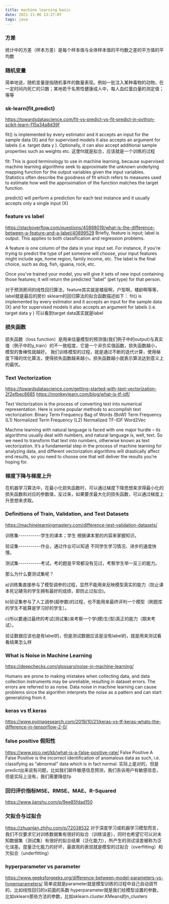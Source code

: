 ```yaml
---
title: machine learning basic
date: 2021-11-06 13:27:07
tags: java
---
```


### 方差
统计中的方差（样本方差）是每个样本值与全体样本值的平均数之差的平方值的平均数

### 随机变量
简单地说，随机变量是指随机事件的数量表现。例如一批注入某种毒物的动物，在一定时间内死亡的只数；某地若干名男性健康成人中，每人血红蛋白量的测定值；等等

### sk-learn(fit,predict)
https://towardsdatascience.com/fit-vs-predict-vs-fit-predict-in-python-scikit-learn-f15a34a8d39f

fit() is implemented by every estimator and it accepts an input for the sample data (X) and for supervised models it also accepts an argument for labels (i.e. target data y ). Optionally, it can also accept additional sample properties such as weights etc.
这里fit就是拟合，应该就是一个训练的过程

fit:
This is good terminology to use in machine learning, because supervised machine learning algorithms seek to approximate the unknown underlying mapping function for the output variables given the input variables.
Statistics often describe the goodness of fit which refers to measures used to estimate how well the approximation of the function matches the target function.


predict() will perform a prediction for each test instance and it usually accepts only a single input (X)


### feature vs label
https://stackoverflow.com/questions/40898019/what-is-the-difference-between-a-feature-and-a-label/40899529
Briefly, feature is input; label is output. This applies to both classification and regression problems.

A feature is one column of the data in your input set. For instance, if you're trying to predict the type of pet someone will choose, your input features might include age, home region, family income, etc. The label is the final choice, such as dog, fish, iguana, rock, etc.

Once you've trained your model, you will give it sets of new input containing those features; it will return the predicted "label" (pet type) for that person.

对于预测房间的线性回归算法，feature其实就是楼层啊，户型啊，楼龄啊等等， label就是最后的房价
sklearn的回归算法的拟合函数描述如下：
fit() is implemented by every estimator and it accepts an input for the sample data (X) and for supervised models it also accepts an argument for labels (i.e. target data y )
可以看到target data其实就是label

### 损失函数
损失函数（loss function）是用来估量模型的预测值(我们例子中的output)与真实值（例子中的y_train）的不一致程度，它是一个非负实值函数，损失函数越小，模型的鲁棒性就越好。 我们训练模型的过程，就是通过不断的迭代计算，使用梯度下降的优化算法，使得损失函数越来越小。损失函数越小就表示算法达到意义上的最优。

### Text Vectorization
https://towardsdatascience.com/getting-started-with-text-vectorization-2f2efbec6685
https://monkeylearn.com/blog/what-is-tf-idf/


Text Vectorization is the process of converting text into numerical representation. Here is some popular methods to accomplish text vectorization:
Binary Term Frequency
Bag of Words (BoW) Term Frequency
(L1) Normalized Term Frequency
(L2) Normalized TF-IDF
Word2Vec

Machine learning with natural language is faced with one major hurdle – its algorithms usually deal with numbers, and natural language is, well, text. So we need to transform that text into numbers, otherwise known as text vectorization. It’s a fundamental step in the process of machine learning for analyzing data, and different vectorization algorithms will drastically affect end results, so you need to choose one that will deliver the results you’re hoping for.


### 梯度下降与梯度上升
在机器学习算法中，在最小化损失函数时，可以通过梯度下降思想来求得最小化的损失函数和对应的参数值，反过来，如果要求最大化的损失函数，可以通过梯度上升思想来求取。

### Definitions of Train, Validation, and Test Datasets
https://machinelearningmastery.com/difference-test-validation-datasets/

训练集-----------学生的课本；学生 根据课本里的内容来掌握知识。

验证集-----------作业，通过作业可以知道 不同学生学习情况、进步的速度快慢。

测试集-----------考试，考的题是平常都没有见过，考察学生举一反三的能力。

那么为什么要测试集呢？

a)训练集直接参与了模型调参的过程，显然不能用来反映模型真实的能力（防止课本死记硬背的学生拥有最好的成绩，即防止过拟合)。

b)验证集参与了人工调参(超参数)的过程，也不能用来最终评判一个模型（刷题库的学生不能算是学习好的学生）。

c)所以要通过最终的考试(测试集)来考察一个学(模)生(型)真正的能力（期末考试）。

验证数据应该也是有label的，但是测试数据应该是没有label的，就是用来测试看看结果怎么样

### What is Noise in Machine Learning
https://deepchecks.com/glossary/noise-in-machine-learning/

Humans are prone to making mistakes when collecting data, and data collection instruments may be unreliable, resulting in dataset errors. The errors are referred to as noise. Data noise in machine learning can cause problems since the algorithm interprets the noise as a pattern and can start generalizing from it.


### keras vs tf.keras
https://www.pyimagesearch.com/2019/10/21/keras-vs-tf-keras-whats-the-difference-in-tensorflow-2-0/


### false positive 假阳性
https://www.pico.net/kb/what-is-a-false-positive-rate/
False Positive
A False Positive is the incorrect identification of anomalous data as such, i.e. classifying as “abnormal” data which is in fact normal.
实际上是对的，但是predict出来说有问题，比如我们邮件敏感信息预测，我们告诉用户有敏感信息，但是实际上没有，我们需要降低fp

### 回归评价指标MSE、RMSE、MAE、R-Squared
https://www.jianshu.com/p/9ee85fdad150


### 欠拟合与过拟合
https://zhuanlan.zhihu.com/p/72038532
对于深度学习或机器学习模型而言，我们不仅要求它对训练数据集有很好的拟合（训练误差），同时也希望它可以对未知数据集（测试集）有很好的拟合结果（泛化能力），所产生的测试误差被称为泛化误差。度量泛化能力的好坏，最直观的表现就是模型的过拟合（overfitting）和欠拟合（underfitting）


### hyperparameter vs parameter
https://www.geeksforgeeks.org/difference-between-model-parameters-vs-hyperparameters/
简单说就是parameter就是模型训练的过程中自己自动调节的，比如线性回归的x前面的系数
hyperparameter就是我们给模型设置的参数，比如sklearn那些方法的参数，比如sklearn.cluster.KMeans的n_clusters